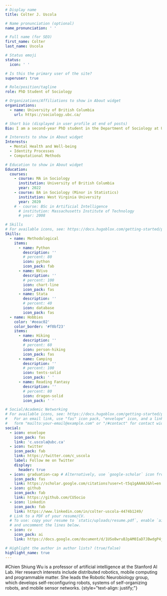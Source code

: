 ```yaml
---
# Display name
title: Colter J. Uscola

# Name pronunciation (optional)
name_pronunciation: ' '

# Full name (for SEO)
first_name: Colter
last_name: Uscola

# Status emoji
status:
  icon: ' '

# Is this the primary user of the site?
superuser: true

# Role/position/tagline
role: PhD Student of Sociology

# Organizations/Affiliations to show in About widget
organizations:
  - name: University of British Columbia
    url: https://sociology.ubc.ca/

# Short bio (displayed in user profile at end of posts)
Bio: I am a second-year PhD student in the Department of Sociology at UBC-Vancouver. I work under the supervision of Dr. Seth Abrutyn. <br> My research interests revolve around mental health and identity transformations across the life course. Driven by a desire to counter the experiences that contribute to the onset of pathological alcohol/substance use, my intellectual passions fall within five broad areas. 1) social psychology; 2) mental health and health; 3) sociological theory; 4) worldviews, culture and social networks; and 5) computational social science. Specifically, I seek to reveal how and why status, identity, and emotions interact within cultures and along social networks to produce mental health outcomes that precipitate substance/alcohol misuse. <br> I recently employed qualitative methods (e.g. semi-structured interviews and focus groups) aimed at outlining the etiology of alcohol use disorders by focusing on emotion, identity, and status dynamics (click here for link to publication). In the coming years, I will continue to hone both my qualitative and quantitative skills, focused on developing mixed-methods studies, especially those related to compuational methods, as I move through the PhD. I wholly intend to shift my work from a specific focus on substance misuse toward a more general focus on cultural elements, such as worldviews, that foster or mitigate social pain. From this, I hope to contribute to a deeper understanding of how social pain forms, and how it can be assuaged, and outline potential policy interventions, both at the local and macro realms of society.

# Interests to show in About widget
Interests:
  - Mental Health and Well-being
  - Identity Processes
  - Computational Methods

# Education to show in About widget
Education:
  courses:
    - course: MA in Sociology
      institution: University of British Columbia
      year: 2022
    - course: BA in Sociology (Minor in Statistics)
      institution: West Virginia University
      year: 2020
    # - course: BSc in Artificial Intelligence
      # institution: Massachusetts Institute of Technology
      # year: 2008

# Skills
# For available icons, see: https://docs.hugoblox.com/getting-started/page-builder/#icons
Skills:
  - name: Methodological
    items:
      - name: Python
        description: ''
        # percent: 80
        icon: python
        icon_pack: fab
      - name: NVivo
        description: ''
        # percent: 100
        icon: chart-line
        icon_pack: fas
      - name: Stata
        description: ''
        # percent: 40
        icon: database
        icon_pack: fas
  - name: Hobbies
    color: '#eeac02'
    color_border: '#f0bf23'
    items:
      - name: Hiking
        description: ''
        # percent: 60
        icon: person-hiking
        icon_pack: fas
      - name: Camping
        description: ''
        # percent: 100
        icon: tents-solid
        icon_pack: ' '
      - name: Reading Fantasy
        description: ''
        # percent: 80
        icon: dragon-solid
        icon_pack: ' '

# Social/Academic Networking
# For available icons, see: https://docs.hugoblox.com/getting-started/page-builder/#icons
#   For an email link, use "fas" icon pack, "envelope" icon, and a link in the
#   form "mailto:your-email@example.com" or "/#contact" for contact widget.
social:
  - icon: envelope
    icon_pack: fas
    link: 'c.uscola@ubc.ca'
  - icon: twitter
    icon_pack: fab
    link: https://twitter.com/c_uscola
    label: Follow me on Twitter
    display:
      header: true
  - icon: graduation-cap # Alternatively, use `google-scholar` icon from `ai` icon pack
    icon_pack: fas
    link: https://scholar.google.com/citations?user=t-t5q1gAAAAJ&hl=en
  - icon: github
    icon_pack: fab
    link: https://github.com/CUSocio
  - icon: linkedin
    icon_pack: fab
    link: https://www.linkedin.com/in/colter-uscola-4474b1249/
  # Link to a PDF of your resume/CV.
  # To use: copy your resume to `static/uploads/resume.pdf`, enable `ai` icons in `params.yaml`,
  # and uncomment the lines below.
  - icon: cv
    icon_pack: ai
    link: https://docs.google.com/document/d/1USo8wruBJpAM0IaD7JBwdgP4jzww2gQM/edit?usp=sharing&ouid=117117416823450368540&rtpof=true&sd=true

# Highlight the author in author lists? (true/false)
highlight_name: true
---
```


#Chien Shiung Wu is a professor of artificial intelligence at the Stanford AI Lab. Her research interests include distributed robotics, mobile computing and programmable matter. She leads the Robotic Neurobiology group, which develops self-reconfiguring robots, systems of self-organizing robots, and mobile sensor networks.
{style="text-align: justify;"}
